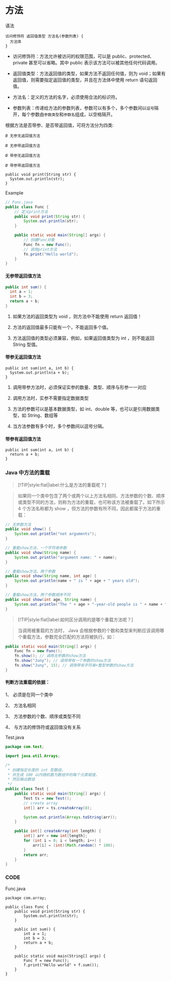 # 方法

语法

```
访问修饰符 返回值类型 方法名(参数列表) {
  方法体
}
```

* 访问修饰符：方法允许被访问的权限范围，可以是 public、protected、private 甚至可以省略。其中 public 表示该方法可以被其他任何代码调用。

* 返回值类型：方法返回值的类型，如果方法不返回任何值，则为 void；如果有返回值，则需要指定返回值的类型，并且在方法体中使用 return 语句返回值。

* 方法名：定义的方法的名字，必须使用合法的标识符。

* 参数列表：传递给方法的参数列表，参数可以有多个，多个参数间以`逗号`隔开，每个参数由`参数类型`和`参数名`组成，以空格隔开。

根据方法是否带参、是否带返回值，可将方法分为四类:

```
Ø 无参无返回值方法

Ø 无参带返回值方法

Ø 带参无返回值方法

Ø 带参带返回值方法
```

```
public void print(String str) {
  System.out.println(str);
}
```

Example

```java
// Func.java
public class Func {
    // 定义print方法
    public void print(String str) {
        System.out.println(str);
    }

    public static void main(String[] args) {
        // 创建Func对象
        Func fn = new Func();
        // 调用print方法
        fn.print("Hello world");
    }
}
```

#### 无参带返回值方法

```java
public int sum() {
  int a = 1;
  int b = 3;
  return a + b;
}
```

1. 如果方法的返回类型为 void ，则方法中不能使用 return 返回值！

2. 方法的返回值最多只能有一个，不能返回多个值。

3. 方法返回值的类型必须兼容，例如，如果返回值类型为 int ，则不能返回 String 型值。

#### 带参无返回值方法

```
public int sum(int a, int b) {
  System.out.println(a + b);
}
```

1. 调用带参方法时，必须保证实参的数量、类型、顺序与形参一一对应

2. 调用方法时，实参不需要指定数据类型

3. 方法的参数可以是基本数据类型，如 int、double 等，也可以是引用数据类型，如 String、数组等

4. 当方法参数有多个时，多个参数间以逗号分隔。

#### 带参有返回值方法

```
public int sum(int a, int b) {
  return a + b;
}
```

### Java 中方法的重载

> [!TIP|style:flat|label:什么是方法的重载呢？]

> 如果同一个类中包含了两个或两个以上方法名相同、方法参数的个数、顺序或类型不同的方法，则称为方法的重载，也可称该方法被重载了。如下所示 4 个方法名称都为 show ，但方法的参数有所不同，因此都属于方法的重载：

```java
// 无参数方法
public void show() {
    System.out.println("not arguments");
}

// 重载show方法，一个字符串参数
public void show(String name) {
    System.out.println("argument name: " + name);
}

// 重载show方法，两个参数
public void show(String name, int age) {
    System.out.println(name + " is " + age + " years old");
}

// 重载show方法，两个参数顺序不同
public void show(int age, String name) {
    System.out.println("The " + age + "-year-old people is " + name + ".");
}
```

> [!TIP|style:flat|label:如何区分调用的是哪个重载方法呢？]

> 当调用被重载的方法时， Java 会根据参数的个数和类型来判断应该调用哪个重载方法，参数完全匹配的方法将被执行。如：

```java
public static void main(String[] args) {
    Func fn = new Func();
    fn.show(); // 调用无参数的show方法
    fn.show("Juny"); // 调用带有一个参数的show方法
    fn.show("Juny", 15); // 调用带有字符串+整型参数的show方法
}
```

#### 判断方法重载的依据：

1、 必须是在同一个类中

2、 方法名相同

3、 方法参数的个数、顺序或类型不同

4、 与方法的修饰符或返回值没有关系

Test.java

```java
package com.test;

import java.util.Arrays;

/*
 * 创建指定长度的 int 型数组，
 * 并生成 100 以内随机数为数组中的每个元素赋值，
 * 然后输出数组
 */
public class Test {
    public static void main(String[] args) {
        Test ts = new Test();
        // create array
        int[] arr = ts.createArray(8);

        System.out.println(Arrays.toString(arr));
    }

    public int[] createArray(int length) {
        int[] arr = new int[length];
        for (int i = 0; i < length; i++) {
            arr[i] = (int)(Math.random() * 100);
        }
        return arr;
    }
}
```


### CODE

Func.java

```
package com.array;

public class Func {
	public void print(String str) {
		System.out.println(str);
	}

	public int sum() {
		int a = 1;
		int b = 3;
		return a + b;
	}

	public static void main(String[] args) {
		Func f = new Func();
		f.print("Hello world" + f.sum());
	}
}

```
